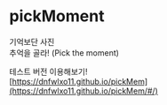 # pickMoment  
기억보단 사진    
추억을 골라! (Pick the moment) 
   
테스트 버전 이용해보기!  
[https://dnfwlxo11.github.io/pickMem](https://dnfwlxo11.github.io/pickMem/#/)
